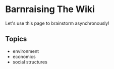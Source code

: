# Barnraising The Wiki

Let's use this page to brainstorm asynchronously!

## Topics

- environment
- economics
- social structures